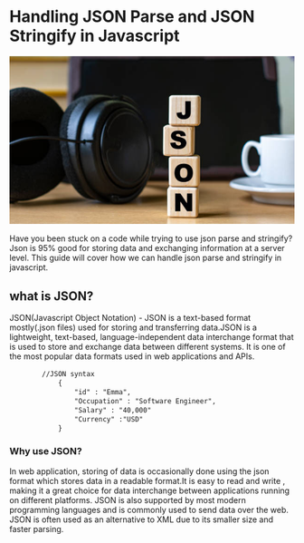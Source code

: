 # Handling JSON Parse and JSON Stringify in Javascript

![JsonImage](/jsonImage.jpg)


Have you been stuck on a code while trying to use json parse and stringify?
Json is 95% good for storing data and exchanging information at a server level.
This guide will cover how we can handle json parse and stringify in javascript.

## what is JSON?
JSON(Javascript Object Notation) - JSON is a text-based format mostly(.json files) used for storing and transferring data.JSON is a lightweight, text-based, language-independent data interchange format that is used to store and exchange data between different systems. It is one of the most popular data formats used in web applications and APIs.

            //JSON syntax
                {
                    "id" : "Emma",
                    "Occupation" : "Software Engineer",
                    "Salary" : "40,000"
                    "Currency" :"USD"
                }

### Why use JSON?
In web application, storing of data is occasionally done using the json format which stores data in a readable format.It is easy to read and write , making it a great choice for data interchange between applications running on different platforms. JSON is also supported by most modern programming languages and is commonly used to send data over the web. JSON is often used as an alternative to XML due to its smaller size and faster parsing.